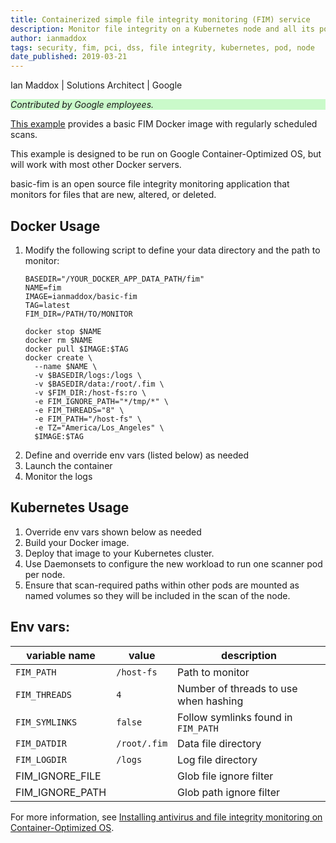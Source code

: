```yaml
---
title: Containerized simple file integrity monitoring (FIM) service
description: Monitor file integrity on a Kubernetes node and all its pods.
author: ianmaddox
tags: security, fim, pci, dss, file integrity, kubernetes, pod, node
date_published: 2019-03-21
---
```


Ian Maddox | Solutions Architect | Google

<p style="background-color:#CAFACA;"><i>Contributed by Google employees.</i></p>

[This example](https://github.com/GoogleCloudPlatform/community/tree/master/tutorials/gcp-cos-basic-fim) provides a basic FIM Docker image with regularly scheduled scans.

This example is designed to be run on Google Container-Optimized OS, but will work with most other Docker servers.

basic-fim is an open source file integrity monitoring application that monitors for files that are new, altered, or deleted.

## Docker Usage
1. Modify the following script to define your data directory and the path to monitor:
    ```
    BASEDIR="/YOUR_DOCKER_APP_DATA_PATH/fim"
    NAME=fim
    IMAGE=ianmaddox/basic-fim
    TAG=latest
    FIM_DIR=/PATH/TO/MONITOR

    docker stop $NAME
    docker rm $NAME
    docker pull $IMAGE:$TAG
    docker create \
      --name $NAME \
      -v $BASEDIR/logs:/logs \
      -v $BASEDIR/data:/root/.fim \
      -v $FIM_DIR:/host-fs:ro \
      -e FIM_IGNORE_PATH="*/tmp/*" \
      -e FIM_THREADS="8" \
      -e FIM_PATH="/host-fs" \
      -e TZ="America/Los_Angeles" \
      $IMAGE:$TAG

    ```
1. Define and override env vars (listed below) as needed
1. Launch the container
1. Monitor the logs

## Kubernetes Usage

1. Override env vars shown below as needed
1. Build your Docker image.
1. Deploy that image to your Kubernetes cluster.
1. Use Daemonsets to configure the new workload to run one scanner pod per node.
1. Ensure that scan-required paths within other pods are mounted as named volumes so they will be included in the scan of
   the node.

## Env vars:
| variable name   | value        | description |
|-----------------|--------------|-------------|
| `FIM_PATH`      | `/host-fs`   | Path to monitor |
| `FIM_THREADS`   | `4`          | Number of threads to use when hashing |
| `FIM_SYMLINKS`  | `false`      | Follow symlinks found in `FIM_PATH` |
| `FIM_DATDIR`    | `/root/.fim` | Data file directory |
| `FIM_LOGDIR`    | `/logs`      | Log file directory |
|FIM_IGNORE_FILE  |              | Glob file ignore filter |
|FIM_IGNORE_PATH  |              | Glob path ignore filter |

For more information, see [Installing antivirus and file integrity monitoring on Container-Optimized OS](https://cloud.google.com/solutions/installing-antivirus-and-file-integrity-monitoring-on-container-optimized-os).


